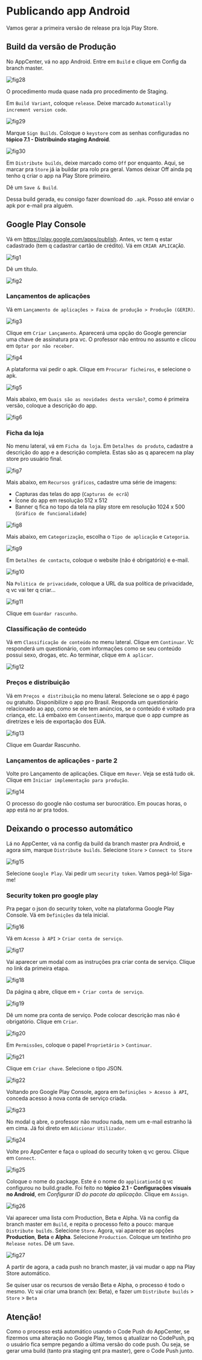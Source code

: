 # Publicando app Android

Vamos gerar a primeira versão de release pra loja Play Store.

## Build da versão de Produção

No AppCenter, vá no app Android. Entre em `Build` e clique em Config da branch master.

![fig28](imgs/fig28.png)

O procedimento muda quase nada pro procedimento de Staging.

Em `Build Variant`, coloque `release`. Deixe marcado `Automatically increment version code`.

![fig29](imgs/fig29.png)

Marque `Sign Builds`. Coloque o `keystore` com as senhas configuradas no **tópico 7.1 - Distribuindo staging Android**.

![fig30](imgs/fig30.png)

Em `Distribute builds`, deixe marcado como `Off` por enquanto. Aqui, se marcar pra `Store` já ia buildar pra rolo pra geral. Vamos deixar Off ainda pq tenho q criar o app na Play Store primeiro.

Dê um `Save & Build`.

Dessa build gerada, eu consigo fazer download do `.apk`. Posso até enviar o apk por e-mail pra alguém.

## Google Play Console

Vá em <https://play.google.com/apps/publish>. Antes, vc tem q estar cadastrado (tem q cadastrar cartão de crédito). Vá em `CRIAR APLICAÇÃO`.

![fig1](imgs/fig1.png)

Dê um título.

![fig2](imgs/fig2.png)

### Lançamentos de aplicações

Vá em `Lançamento de aplicações > Faixa de produção > Produção (GERIR)`.

![fig3](imgs/fig3.png)

Clique em `Criar Lançamento`. Aparecerá uma opção do Google gerenciar uma chave de assinatura pra vc. O professor não entrou no assunto e clicou em `Optar por não receber`.

![fig4](imgs/fig4.png)

A plataforma vai pedir o apk. Clique em `Procurar ficheiros`, e selecione o apk.

![fig5](imgs/fig5.png)

Mais abaixo, em `Quais são as novidades desta versão?`, como é primeira versão, coloque a descrição do app.

![fig6](imgs/fig6.png)

### Ficha da loja

No menu lateral, vá em `Ficha da loja`. Em `Detalhes do produto`, cadastre a descrição do app e a descrição completa. Estas são as q aparecem na play store pro usuário final.

![fig7](imgs/fig7.png)

Mais abaixo, em `Recursos gráficos`, cadastre uma série de imagens:
  - Capturas das telas do app (`Capturas de ecrã`)
  - Ícone do app em resolução 512 x 512
  - Banner q fica no topo da tela na play store em resolução 1024 x 500 (`Gráfico de funcionalidade`)

![fig8](imgs/fig8.png)

Mais abaixo, em `Categorização`, escolha o `Tipo de aplicação` e `Categoria`. 

![fig9](imgs/fig9.png)

Em `Detalhes de contacto`, coloque o website (não é obrigatório) e e-mail.

![fig10](imgs/fig10.png)

Na `Politica de privacidade`, coloque a URL da sua política de privacidade, q vc vai ter q criar...

![fig11](imgs/fig11.png)

Clique em `Guardar rascunho`.

### Classificação de conteúdo

Vá em `Classificação de conteúdo` no menu lateral. Clique em `Continuar`. Vc responderá um questionário, com informações como se seu conteúdo possui sexo, drogas, etc. Ao terminar, clique em `A aplicar`.

![fig12](imgs/fig12.png)

### Preços e distribuição

Vá em `Preços e distribuição` no menu lateral. Selecione se o app é pago ou gratuito. Disponibilize o app pro Brasil. Responda um questionário relacionado ao app, como se ele tem anúncios, se o conteúdo é voltado pra criança, etc. Lá embaixo em `Consentimento`, marque que o app cumpre as diretrizes e leis de exportação dos EUA.

![fig13](imgs/fig13.png)

Clique em Guardar Rascunho.

### Lançamentos de aplicações - parte 2

Volte pro Lançamento de aplicações. Clique em `Rever`. Veja se está tudo ok. Clique em `Iniciar implementação para produção`.

![fig14](imgs/fig14.png)

O processo do google não costuma ser burocrático. Em poucas horas, o app está no ar pra todos.

## Deixando o processo automático

Lá no AppCenter, vá na config da build da branch master pra Android, e agora sim, marque `Distribute builds`. Selecione `Store` > `Connect to Store`

![fig15](imgs/fig15.png)

Selecione `Google Play`. Vai pedir um `security token`. Vamos pegá-lo! Siga-me!

### Security token pro google play

Pra pegar o json do security token, volte na plataforma Google Play Console. Vá em `Definições` da tela inicial.

![fig16](imgs/fig16.png)

Vá em `Acesso à API` > `Criar conta de serviço`.

![fig17](imgs/fig17.png)

Vai aparecer um modal com as instruções pra criar conta de serviço. Clique no link da primeira etapa.

![fig18](imgs/fig18.png)

Da página q abre, clique em `+ Criar conta de serviço`.

![fig19](imgs/fig19.png)

Dê um nome pra conta de serviço. Pode colocar descrição mas não é obrigatório. Clique em `Criar`.

![fig20](imgs/fig20.png)

Em `Permissões`, coloque o papel `Proprietário` > `Continuar`.

![fig21](imgs/fig21.png)

Clique em `Criar chave`. Selecione o tipo JSON.

![fig22](imgs/fig22.png)

Voltando pro Google Play Console, agora em `Definições > Acesso à API`, conceda acesso à nova conta de serviço criada.

![fig23](imgs/fig23.png)

No modal q abre, o professor não mudou nada, nem um e-mail estranho lá em cima. Já foi direto em `Adicionar Utilizador`.

![fig24](imgs/fig24.png)

Volte pro AppCenter e faça o upload do security token q vc gerou. Clique em `Connect`.

![fig25](imgs/fig25.png)

Coloque o nome do package. Este é o nome do `applicationId` q vc configurou no build.gradle. Foi feito no **tópico 2.1 - Configurações visuais no Android**, em *Configurar ID do pacote da aplicação*. Clique em `Assign`.

![fig26](imgs/fig26.png)

Vai aparecer uma lista com Production, Beta e Alpha. Vá na config da branch master em `Build`, e repita o processo feito a pouco: marque `Distribute builds`. Selecione `Store`. Agora, vai aparecer as opções **Production**, **Beta** e **Alpha**. Selecione `Production`. Coloque um textinho pro `Release notes`. Dê um `Save`.

![fig27](imgs/fig27.png)

A partir de agora, a cada push no branch master, já vai mudar o app na Play Store automático.

Se quiser usar os recursos de versão Beta e Alpha, o processo é todo o mesmo. Vc vai criar uma branch (ex: Beta), e fazer um `Distribute builds` > `Store` > `Beta`

## Atenção!

Como o processo está automático usando o Code Push do AppCenter, se fizermos uma alteração no Google Play, temos q atualizar no CodePush, pq o usuário fica sempre pegando a última versão do code push. Ou seja, se gerar uma build (tanto pra staging qnt pra master), gere o Code Push junto.
